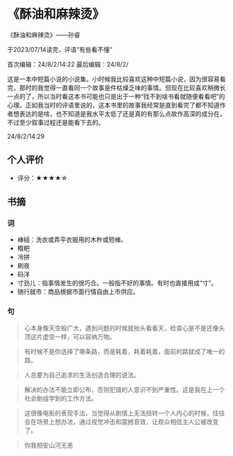# 《酥油和麻辣烫》
《酥油和麻辣烫》——孙睿

于2023/07/14读完，评语“有些看不懂”

首次编辑：24/8/2/14:22
最后编辑：24/8/2/

这是一本中短篇小说的小说集。小时候我比较喜欢这种中短篇小说，因为很容易看完，那时的我觉得一直看同一个故事是件枯燥乏味的事情。但现在比较喜欢稍微长一点的了，所以当时看这本书可能也只是出于一种“找不到啥书看就随便看看吧”的心理。正如我当时的评语里说的，这本书里的故事我经常是直到看完了都不知道作者想表达的是啥，也不知道是我水平太低了还是真的有那么点故作高深的成分在，不过至少叙事过程还是能看下去的。

24/8/2/14:29

## 个人评价
- 评分：★★★★☆

## 书摘
### 词
- 棒槌：洗衣或弄平衣服用的木杵或短棒。
- 糌粑
- 冷拼
- 刷夜
- 码洋
- 寸劲儿：指事情发生的很巧合。一般指不好的事情。有时也直接用成“寸”。
- 随行就市：商品根据市面行情自由上市供应。

### 句
> 心本身像天空般广大，遇到问题的时候就抬头看看天，检查心是不是还像头顶这片虚空一样，可以容纳万物。

> 有时候不是你选择了哪条路，而是耗着，耗着耗着，面前的路就成了唯一的路。

> 人总要为自己追求的生活创造合理的说法。

> 解决的办法不能立即公布，否则犯错的人意识不到严重性。这是我在上一个社会剧组学到的工作方法。

> 这很像电影的表现手法，当觉得从剧情上无法扭转一个人内心的时候，往往会在场景上想办法，通过视觉冲击和震撼音效，让观众相信主人公被改变了。

> 你我相安山河无恙

